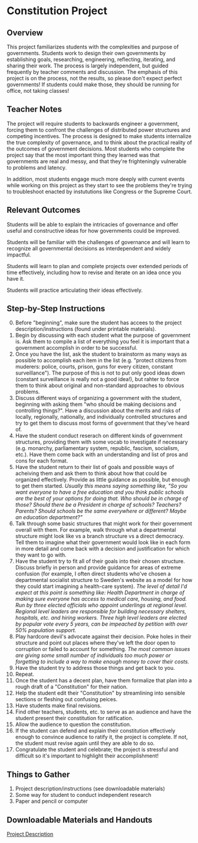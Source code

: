# Constitution Project

## Overview

This project familiarizes students with the complexities and purpose of governments. Students work to design their own governments by establishing goals, researching, engineering, reflecting, iterating, and sharing their work. The process is largely independent, but guided frequently by teacher comments and discussion. The emphasis of this project is on the process, not the results, so please don't expect perfect governments! If students could make those, they should be running for office, not taking classes!

## Teacher Notes
The project will require students to backwards engineer a government, forcing them to confront the challenges of distributed power structures and competing incentives. The process is designed to make students internalize the true complexity of governance, and to think about the practical reality of the outcomes of government decisions. Most students who complete the project say that the most important thing they learned was that governments are real and messy, and that they're frighteningly vulnerable to problems and latency. 

In addition, most students engage much more deeply with current events while working on this project as they start to see the problems they're trying to troubleshoot enacted by instututions like Congress or the Supreme Court. 

## Relevant Outcomes

Students will be able to explain the intricacies of governance and offer useful and constructive ideas for how governments could be improved.

Students will be familiar with the challenges of governance and will learn to recognize all governmental decisions as interdependent and widely impactful. 

Students will learn to plan and complete projects over extended periods of time effectively, including how to revise and iterate on an idea once you have it.

Students will practice articulating their ideas effectively. 

## Step-by-Step Instructions
0. Before "beginning", make sure the student has accees to the project description/instructions (found under printable materials).
1. Begin by discussing with each student what the purpose of government is. Ask them to compile a list of everything you feel it is important that a government accomplish in order to be successful. 
2. Once you have the list, ask the student to brainstorm as many ways as possible to accomplish each item in the list (e.g. "protect citizens from muderers: police, courts, prison, guns for every citizen, constant surveillance"). The purpose of this is not to put only good ideas down (constant surveillance is really not a good idea!), but rahter to force them to think about original and non-standard approaches to obvious problems. 
3. Discuss different ways of organizing a government with the student, beginning with asking them "who should be making decisions and controlling things?". Have a discussion about the merits and risks of locally, regionally, nationally, and individually controlled structures and try to get them to discuss most forms of government that they've heard of. 
4. Have the student conduct reserach on different kinds of government structures, providing them with some vocab to investigate if necessary (e.g. monarchy, parliamentary system, republic, fascism, socialism, etc.). Have them come back with an understanding and list of pros and cons for each format. 
5. Have the student return to their list of goals and possible ways of acheiving them and ask them to think about how that could be organized effectively. Provide as little guidance as possible, but enough to get them started. *Usually this means saying something like, "So you want everyone to have a free education and you think public schools are the best of your options for doing that. Who should be in charge of those? Should there be a President in charge of schools? Teachers? Parents? Should schools be the same everywhere or different? Maybe an education department?"*
6. Talk through some basic structures that might work for their government overall with them. For example, walk through what a departmental structure might look like vs a branch structure vs a direct democracy. Tell them to imagine what their government would look like in each form in more detail and come back with a decision and justification for which they want to go with. 
7. Have the student try to fit all of their goals into their chosen structure. Discuss briefly in person and provide guidance for areas of extreme confusion (for example, I often direct students who've chosen a departmental socialist structure to Sweden's website as a model for how they could start imagining a health-care system). *The level of detail I'd expect at this point is something like: Health Department in charge of making sure everyone has access to medical care, housing, and food. Run by three elected officials who appoint underlings at regional level. Regional level leaders are responsible for building necessary shelters, hospitals, etc. and hiring workers. Three high level leaders are elected by popular vote every 5 years, can be impeached by petition with over 50% population support.*
8. Play hardcore devil's advocate against their decision. Poke holes in their structure and point out places where they've left the door open to corruption or failed to account for something. *The most common issues are giving some small number of individuals too much power or forgetting to include a way to make enough money to cover their costs.*
9. Have the student try to address those things and get back to you. 
10. Repeat.
11. Once the student has a decent plan, have them formalize that plan into a rough draft of a "Constitution" for their nation. 
12. Help the student edit their "Constitution" by streamlining into sensible sections or fleshing out confusing peices.
13. Have students make final revisions.
14. Find other teachers, students, etc. to serve as an audience and have the student present their constitution for ratification.
15. Allow the audience to question the constitution.
16. If the student can defend and explain their constitution effectively enough to convince audience to ratify it, the project is complete. If not, the student must revise again until they are able to do so. 
17. Congratulate the student and celebrate; the project is stressful and difficult so it's important to highlight their accomplishment!

## Things to Gather
1. Project description/instructions (see downloadable materials)
2. Some way for student to conduct independent research
3. Paper and pencil or computer

## Downloadable Materials and Handouts
[Project Description](constitution_project_description.pdf)
